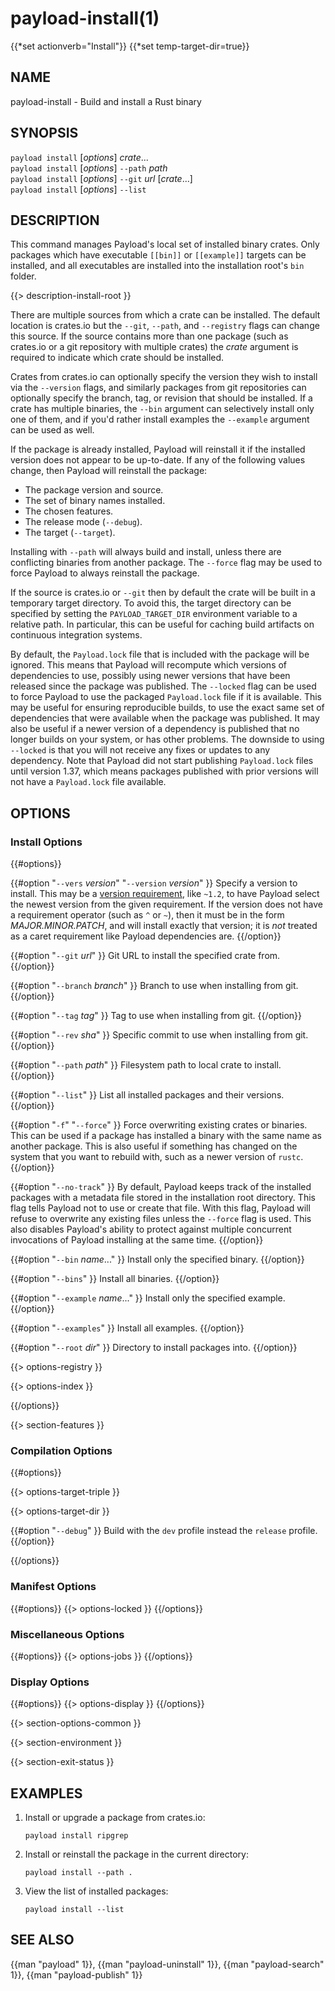 # payload-install(1)
{{*set actionverb="Install"}}
{{*set temp-target-dir=true}}

## NAME

payload-install - Build and install a Rust binary

## SYNOPSIS

`payload install` [_options_] _crate_...\
`payload install` [_options_] `--path` _path_\
`payload install` [_options_] `--git` _url_ [_crate_...]\
`payload install` [_options_] `--list`

## DESCRIPTION

This command manages Payload's local set of installed binary crates. Only
packages which have executable `[[bin]]` or `[[example]]` targets can be
installed, and all executables are installed into the installation root's
`bin` folder.

{{> description-install-root }}

There are multiple sources from which a crate can be installed. The default
location is crates.io but the `--git`, `--path`, and `--registry` flags can
change this source. If the source contains more than one package (such as
crates.io or a git repository with multiple crates) the _crate_ argument is
required to indicate which crate should be installed.

Crates from crates.io can optionally specify the version they wish to install
via the `--version` flags, and similarly packages from git repositories can
optionally specify the branch, tag, or revision that should be installed. If a
crate has multiple binaries, the `--bin` argument can selectively install only
one of them, and if you'd rather install examples the `--example` argument can
be used as well.

If the package is already installed, Payload will reinstall it if the installed
version does not appear to be up-to-date. If any of the following values
change, then Payload will reinstall the package:

- The package version and source.
- The set of binary names installed.
- The chosen features.
- The release mode (`--debug`).
- The target (`--target`).

Installing with `--path` will always build and install, unless there are
conflicting binaries from another package. The `--force` flag may be used to
force Payload to always reinstall the package.

If the source is crates.io or `--git` then by default the crate will be built
in a temporary target directory. To avoid this, the target directory can be
specified by setting the `PAYLOAD_TARGET_DIR` environment variable to a relative
path. In particular, this can be useful for caching build artifacts on
continuous integration systems.

By default, the `Payload.lock` file that is included with the package will be
ignored. This means that Payload will recompute which versions of dependencies
to use, possibly using newer versions that have been released since the
package was published. The `--locked` flag can be used to force Payload to use
the packaged `Payload.lock` file if it is available. This may be useful for
ensuring reproducible builds, to use the exact same set of dependencies that
were available when the package was published. It may also be useful if a
newer version of a dependency is published that no longer builds on your
system, or has other problems. The downside to using `--locked` is that you
will not receive any fixes or updates to any dependency. Note that Payload did
not start publishing `Payload.lock` files until version 1.37, which means
packages published with prior versions will not have a `Payload.lock` file
available.

## OPTIONS

### Install Options

{{#options}}

{{#option "`--vers` _version_" "`--version` _version_" }}
Specify a version to install. This may be a [version
requirement](../reference/specifying-dependencies.md), like `~1.2`, to have Payload
select the newest version from the given requirement. If the version does not
have a requirement operator (such as `^` or `~`), then it must be in the form
_MAJOR.MINOR.PATCH_, and will install exactly that version; it is *not*
treated as a caret requirement like Payload dependencies are.
{{/option}}

{{#option "`--git` _url_" }}
Git URL to install the specified crate from.
{{/option}}

{{#option "`--branch` _branch_" }}
Branch to use when installing from git.
{{/option}}

{{#option "`--tag` _tag_" }}
Tag to use when installing from git.
{{/option}}

{{#option "`--rev` _sha_" }}
Specific commit to use when installing from git.
{{/option}}

{{#option "`--path` _path_" }}
Filesystem path to local crate to install.
{{/option}}

{{#option "`--list`" }}
List all installed packages and their versions.
{{/option}}

{{#option "`-f`" "`--force`" }}
Force overwriting existing crates or binaries. This can be used if a package
has installed a binary with the same name as another package. This is also
useful if something has changed on the system that you want to rebuild with,
such as a newer version of `rustc`.
{{/option}}

{{#option "`--no-track`" }}
By default, Payload keeps track of the installed packages with a metadata file
stored in the installation root directory. This flag tells Payload not to use or
create that file. With this flag, Payload will refuse to overwrite any existing
files unless the `--force` flag is used. This also disables Payload's ability to
protect against multiple concurrent invocations of Payload installing at the
same time.
{{/option}}

{{#option "`--bin` _name_..." }}
Install only the specified binary.
{{/option}}

{{#option "`--bins`" }}
Install all binaries.
{{/option}}

{{#option "`--example` _name_..." }}
Install only the specified example.
{{/option}}

{{#option "`--examples`" }}
Install all examples.
{{/option}}

{{#option "`--root` _dir_" }}
Directory to install packages into.
{{/option}}

{{> options-registry }}

{{> options-index }}

{{/options}}

{{> section-features }}

### Compilation Options

{{#options}}

{{> options-target-triple }}

{{> options-target-dir }}

{{#option "`--debug`" }}
Build with the `dev` profile instead the `release` profile.
{{/option}}

{{/options}}

### Manifest Options

{{#options}}
{{> options-locked }}
{{/options}}

### Miscellaneous Options

{{#options}}
{{> options-jobs }}
{{/options}}

### Display Options

{{#options}}
{{> options-display }}
{{/options}}

{{> section-options-common }}

{{> section-environment }}

{{> section-exit-status }}

## EXAMPLES

1. Install or upgrade a package from crates.io:

       payload install ripgrep

2. Install or reinstall the package in the current directory:

       payload install --path .

3. View the list of installed packages:

       payload install --list

## SEE ALSO
{{man "payload" 1}}, {{man "payload-uninstall" 1}}, {{man "payload-search" 1}}, {{man "payload-publish" 1}}
